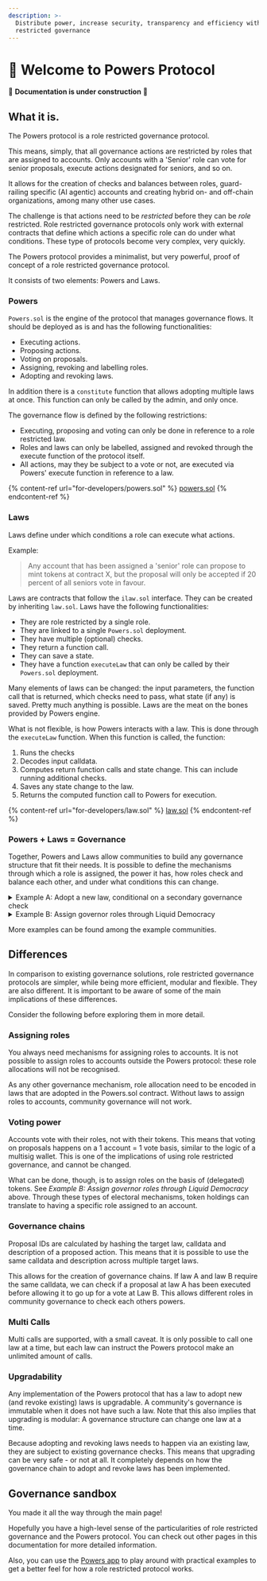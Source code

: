 ```yaml
---
description: >-
  Distribute power, increase security, transparency and efficiency with role
  restricted governance
---
```


# 💪 Welcome to Powers Protocol

🚧 **Documentation is under construction** 🚧

## What it is.

The Powers protocol is a role restricted governance protocol.

This means, simply, that all governance actions are restricted by roles that are assigned to accounts. Only accounts with a 'Senior' role can vote for senior proposals, execute actions designated for seniors, and so on.

It allows for the creation of checks and balances between roles, guard-railing specific (AI agentic) accounts and creating hybrid on- and off-chain organizations, among many other use cases.

The challenge is that actions need to be _restricted_ before they can be _role_ restricted. Role restricted governance protocols only work with external contracts that define which actions a specific role can do under what conditions. These type of protocols become very complex, very quickly.

The Powers protocol provides a minimalist, but very powerful, proof of concept of a role restricted governance protocol.

It consists of two elements: Powers and Laws.

### Powers

`Powers.sol` is the engine of the protocol that manages governance flows. It should be deployed as is and has the following functionalities:

* Executing actions.
* Proposing actions.
* Voting on proposals.
* Assigning, revoking and labelling roles.
* Adopting and revoking laws.

In addition there is a `constitute` function that allows adopting multiple laws at once. This function can only be called by the admin, and only once.

The governance flow is defined by the following restrictions:

* Executing, proposing and voting can only be done in reference to a role restricted law.
* Roles and laws can only be labelled, assigned and revoked through the execute function of the protocol itself.
* All actions, may they be subject to a vote or not, are executed via Powers' execute function in reference to a law.

{% content-ref url="for-developers/powers.sol" %}
[powers.sol](for-developers/powers.sol)
{% endcontent-ref %}

### Laws

Laws define under which conditions a role can execute what actions.

Example:

> Any account that has been assigned a 'senior' role can propose to mint tokens at contract X, but the proposal will only be accepted if 20 percent of all seniors vote in favour.

Laws are contracts that follow the `ilaw.sol` interface. They can be created by inheriting `law.sol`. Laws have the following functionalities:

* They are role restricted by a single role.
* They are linked to a single `Powers.sol` deployment.
* They have multiple (optional) checks.
* They return a function call.
* They can save a state.
* They have a function `executeLaw` that can only be called by their `Powers.sol` deployment.

Many elements of laws can be changed: the input parameters, the function call that is returned, which checks need to pass, what state (if any) is saved. Pretty much anything is possible. Laws are the meat on the bones provided by Powers engine.

What is not flexible, is how Powers interacts with a law. This is done through the `executeLaw` function. When this function is called, the function:

1. Runs the checks
2. Decodes input calldata.
3. Computes return function calls and state change. This can include running additional checks.
4. Saves any state change to the law.
5. Returns the computed function call to Powers for execution.

{% content-ref url="for-developers/law.sol" %}
[law.sol](for-developers/law.sol)
{% endcontent-ref %}

### Powers + Laws = Governance

Together, Powers and Laws allow communities to build any governance structure that fit their needs. It is possible to define the mechanisms through which a role is assigned, the power it has, how roles check and balance each other, and under what conditions this can change.

<details>

<summary>Example A: Adopt a new law, conditional on a secondary governance check</summary>

**Law 1** allows 'members' of a community to propose adopting a new law. Law 1 is subject to a vote, and the proposal will only be accepted if more than half of the community votes in favour.

Alice, as a community member, proposes a law that allows community members to create a grant program with a budget of 500 tokens X. Other community members vote in favor. The proposal passes.

Alice calls the execute function. Now _nothing_ happens. Their proposal has been formalised but no executable call was send to the Powers protocol governing the community.

**Law 2** allows governors in the community to accept and implement new laws. Law 2 is also subject to a vote and, crucially, needs the exact same proposal to have passed at Law 1.

David, who is a senior, notices that a proposal has passed at Law 1. He puts the proposal up for a vote among other seniors. Eve and Helen, the other seniors, vote in favour.

Following the vote, David calls the execute function and the Power protocol implements the action: the new law is adopted and community members will be able to apply to the new grant program.

**Note** that this is a basic example of a governance chain: Multiple laws that are linked together through child-parent relations where a proposal needs to pass a child law before it can executed by a parent law. This chain gave members the right of initiative and governors the right of implementation, creating a balance of power between the two roles.

</details>

<details>

<summary>Example B: Assign governor roles through Liquid Democracy</summary>

**Law 1** allows 'members' of a community to nominate themselves for a 'governor' role in their community.

Alice, Bob and Charlotte each call the law through powers `execute` function and save their nomination in the law.

**Law 2** assigns governor roles to accounts saved in Law 1. It does this on the basis of delegated tokens held by accounts. Any account can call the law, triggering (and paying gas costs for) an election.

In January, David obtains a large amount of tokens and delegates them to Bob. He calls law 2 and triggers an election. Alice and Bob are elected and assigned as governors. In the following weeks, he notices that bob is not responding to messages and not voting in elections.

In February, he re-delegates his tokens Charlotte and in the next block calls an election. Alice and Charlotte win the election and are assigned as governors. Bob per immediate effect loses his governor role and all of its privileges.

**Note** that this is an example of assigning roles through what can be called Liquid Democracy. Roles can also be assigned directly, through votes among peers, a council vote or through a minimal threshold of token holdings. Pretty much anything is possible.

</details>

More examples can be found among the example communities.

## Differences

In comparison to existing governance solutions, role restricted governance protocols are simpler, while being more efficient, modular and flexible. They are also different. It is important to be aware of some of the main implications of these differences.

Consider the following before exploring them in more detail.

### Assigning roles

You always need mechanisms for assigning roles to accounts. It is not possible to assign roles to accounts outside the Powers protocol: these role allocations will not be recognised.

As any other governance mechanism, role allocation need to be encoded in laws that are adopted in the Powers.sol contract. Without laws to assign roles to accounts, community governance will not work.

### Voting power

Accounts vote with their roles, not with their tokens. This means that voting on proposals happens on a 1 account = 1 vote basis, similar to the logic of a multisig wallet. This is one of the implications of using role restricted governance, and cannot be changed.

What can be done, though, is to assign roles on the basis of (delegated) tokens. See _Example B: Assign governor roles through Liquid Democracy_ above. Through these types of electoral mechanisms, token holdings can translate to having a specific role assigned to an account.

### Governance chains

Proposal IDs are calculated by hashing the target law, calldata and description of a proposed action. This means that it is possible to use the same calldata and description across multiple target laws.

This allows for the creation of governance chains. If law A and law B require the same calldata, we can check if a proposal at law A has been executed before allowing it to go up for a vote at Law B. This allows different roles in community governance to check each others powers.

### Multi Calls&#x20;

Multi calls are supported, with a small caveat. It is only possible to call one law at a time, but each law can instruct the Powers protocol make an unlimited amount of calls.     &#x20;

### Upgradability

Any implementation of the Powers protocol that has a law to adopt new (and revoke existing) laws is upgradable. A community's governance is immutable when it does not have such a law. Note that this also implies that upgrading is modular: A governance structure can change one law at a time.

Because adopting and revoking laws needs to happen via an existing law, they are subject to existing governance checks. This means that upgrading can be very safe - or not at all. It completely depends on how the governance chain to adopt and revoke laws has been implemented.

## Governance sandbox

You made it all the way through the main page!

Hopefully you have a high-level sense of the particularities of role restricted governance and the Powers protocol. You can check out other pages in this documentation for more detailed information.

Also, you can use the [Powers app](https://separated-powers.vercel.app/) to play around with practical examples to get a better feel for how a role restricted protocol works.
